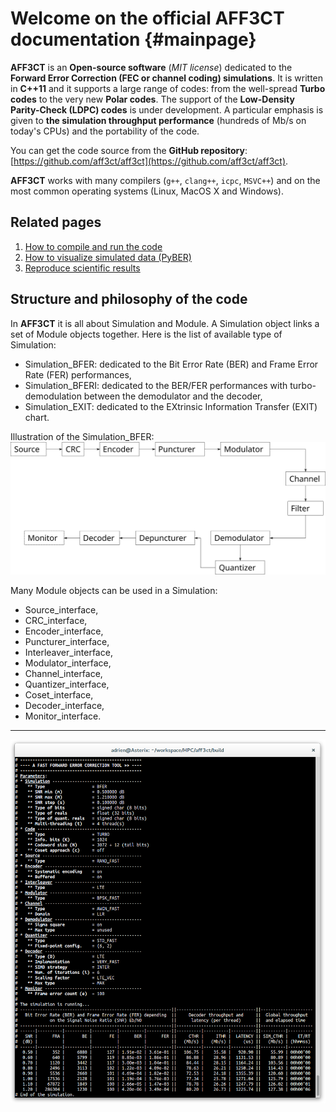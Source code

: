 Welcome on the official AFF3CT documentation {#mainpage}
========================================================

**AFF3CT** is an **Open-source software** (*MIT license*) dedicated to the **Forward Error Correction (FEC or channel coding) simulations**. It is written in **C++11** and it supports a large range of codes: from the well-spread **Turbo codes** to the very new **Polar codes**. The support of the **Low-Density Parity-Check (LDPC) codes** is under development. A particular emphasis is given to **the simulation throughput performance** (hundreds of Mb/s on today's CPUs) and the portability of the code.

You can get the code source from the **GitHub repository**: [https://github.com/aff3ct/aff3ct](https://github.com/aff3ct/aff3ct).

**AFF3CT** works with many compilers (`g++`, `clang++`, `icpc`, `MSVC++`) and on the most common operating systems (Linux, MacOS X and Windows).

## Related pages

1. [How to compile and run the code](md__home_adrien_workspace_HPC_aff3ct_README.html)
2. [How to visualize simulated data (PyBER)](md_pages_PyBER.html)
3. [Reproduce scientific results](md_pages_Paper_results.html)

## Structure and philosophy of the code

In **AFF3CT** it is all about Simulation and Module. A Simulation object links a set of Module objects together.
Here is the list of available type of Simulation:
- Simulation_BFER: dedicated to the Bit Error Rate (BER) and Frame Error Rate (FER) performances,
- Simulation_BFERI: dedicated to the BER/FER performances with turbo-demodulation between the demodulator and the decoder,
- Simulation_EXIT: dedicated to the EXtrinsic Information Transfer (EXIT) chart.

Illustration of the Simulation_BFER:
![Communication chain](../images/bfer.svg)

Many Module objects can be used in a Simulation:
- Source_interface,
- CRC_interface,
- Encoder_interface,
- Puncturer_interface,
- Interleaver_interface,
- Modulator_interface,
- Channel_interface,
- Quantizer_interface,
- Coset_interface,
- Decoder_interface,
- Monitor_interface.

------------------------------------------------------------------------------------------------------------------------

![Example of AFF3CT output](../images/AFF3CT.png)